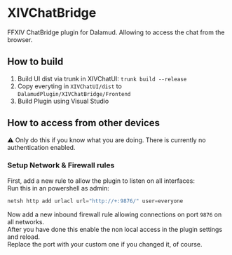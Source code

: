 

# XIVChatBridge

FFXIV ChatBridge plugin for Dalamud. Allowing to access the chat from the browser.

## How to build
1. Build UI dist via trunk in XIVChatUI: `trunk build --release`  
2. Copy everyting in `XIVChatUI/dist` to `DalamudPlugin/XIVChatBridge/Frontend`  
3. Build Plugin using Visual Studio  

## How to access from other devices  
⚠️ Only do this if you know what you are doing. There is currently no authentication enabled.  

### Setup Network & Firewall rules  

First, add a new rule to allow the plugin to listen on all interfaces:  
Run this in an powershell as admin:  
```powershell
netsh http add urlacl url="http://+:9876/" user=everyone
```
Now add a new inbound firewall rule allowing connections on port `9876` on all networks.  
After you have done this enable the non local access in the plugin settings and reload.  
Replace the port with your custom one if you changed it, of course.

